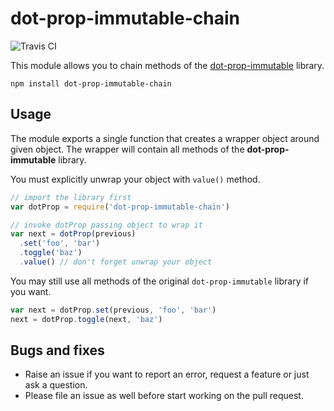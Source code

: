 # dot-prop-immutable-chain 
![Travis CI](https://travis-ci.org/yaruson/dot-prop-immutable-chain.svg)

This module allows you to chain methods of the [dot-prop-immutable](https://github.com/debitoor/dot-prop-immutable) library.

```
npm install dot-prop-immutable-chain
```

## Usage

The module exports a single function that creates a wrapper object around given object. The wrapper will contain all methods of the **dot-prop-immutable** library.

You must explicitly unwrap your object with `value()` method.

```js
// import the library first
var dotProp = require('dot-prop-immutable-chain')

// invoke dotProp passing object to wrap it
var next = dotProp(previous)
  .set('foo', 'bar')
  .toggle('baz')
  .value() // don't forget unwrap your object
```

You may still use all methods of the original `dot-prop-immutable` library if you want.

```js
var next = dotProp.set(previous, 'foo', 'bar')
next = dotProp.toggle(next, 'baz')
```

## Bugs and fixes

* Raise an issue if you want to report an error, request a feature or just ask a question.
* Please file an issue as well before start working on the pull request.